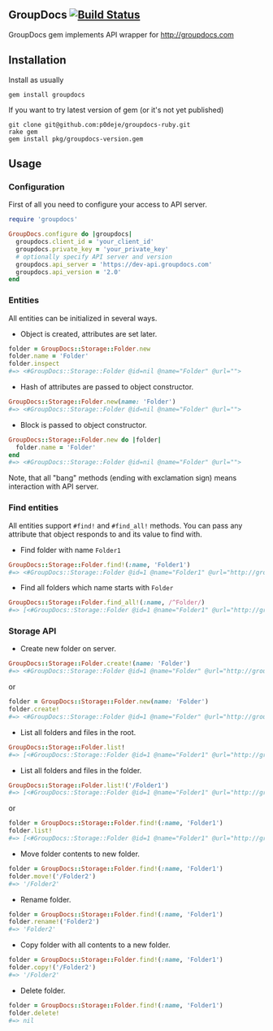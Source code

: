 ## GroupDocs [![Build Status](https://secure.travis-ci.org/p0deje/groupdocs-ruby.png)](http://travis-ci.org/p0deje/groupdocs-ruby)

GroupDocs gem implements API wrapper for http://groupdocs.com

## Installation

Install as usually

    gem install groupdocs

If you want to try latest version of gem (or it's not yet published)

    git clone git@github.com:p0deje/groupdocs-ruby.git
    rake gem
    gem install pkg/groupdocs-version.gem

## Usage

### Configuration

First of all you need to configure your access to API server.

```ruby
require 'groupdocs'

GroupDocs.configure do |groupdocs|
  groupdocs.client_id = 'your_client_id'
  groupdocs.private_key = 'your_private_key'
  # optionally specify API server and version
  groupdocs.api_server = 'https://dev-api.groupdocs.com'
  groupdocs.api_version = '2.0'
end
```

### Entities

All entities can be initialized in several ways.

* Object is created, attributes are set later.

```ruby
folder = GroupDocs::Storage::Folder.new
folder.name = 'Folder'
folder.inspect
#=> <#GroupDocs::Storage::Folder @id=nil @name="Folder" @url="">
```

* Hash of attributes are passed to object constructor.

```ruby
GroupDocs::Storage::Folder.new(name: 'Folder')
#=> <#GroupDocs::Storage::Folder @id=nil @name="Folder" @url="">
```

* Block is passed to object constructor.

```ruby
GroupDocs::Storage::Folder.new do |folder|
  folder.name = 'Folder'
end
#=> <#GroupDocs::Storage::Folder @id=nil @name="Folder" @url="">
```

Note, that all "bang" methods (ending with exclamation sign) means interaction with API server.

### Find entities

All entities support `#find!` and `#find_all!` methods. You can pass any attribute that object responds to and its value to find with.

* Find folder with name `Folder1`

```ruby
GroupDocs::Storage::Folder.find!(:name, 'Folder1')
#=> <#GroupDocs::Storage::Folder @id=1 @name="Folder1" @url="http://groupdocs.com">
```

* Find all folders which name starts with `Folder`

```ruby
GroupDocs::Storage::Folder.find_all!(:name, /^Folder/)
#=> [<#GroupDocs::Storage::Folder @id=1 @name="Folder1" @url="http://groupdocs.com">, <#GroupDocs::Storage::Folder @id=2 @name="Folder2" @url="http://groupdocs.com">]
```

### Storage API

* Create new folder on server.

```ruby
GroupDocs::Storage::Folder.create!(name: 'Folder')
#=> <#GroupDocs::Storage::Folder @id=1 @name="Folder" @url="http://groupdocs.com">
```

or

```ruby
folder = GroupDocs::Storage::Folder.new(name: 'Folder')
folder.create!
#=> <#GroupDocs::Storage::Folder @id=1 @name="Folder" @url="http://groupdocs.com">
```

* List all folders and files in the root.

```ruby
GroupDocs::Storage::Folder.list!
#=> [<#GroupDocs::Storage::Folder @id=1 @name="Folder1" @url="http://groupdocs.com">, <#GroupDocs::Storage::Folder @id=2 @name="Folder2" @url="http://groupdocs.com">]
```

* List all folders and files in the folder.

```ruby
GroupDocs::Storage::Folder.list!('/Folder1')
#=> [<#GroupDocs::Storage::Folder @id=1 @name="Folder1" @url="http://groupdocs.com">]
```

or

```ruby
folder = GroupDocs::Storage::Folder.find!(:name, 'Folder1')
folder.list!
#=> [<#GroupDocs::Storage::Folder @id=1 @name="Folder1" @url="http://groupdocs.com">]
```

* Move folder contents to new folder.

```ruby
folder = GroupDocs::Storage::Folder.find!(:name, 'Folder1')
folder.move!('/Folder2')
#=> '/Folder2'
```

* Rename folder.

```ruby
folder = GroupDocs::Storage::Folder.find!(:name, 'Folder1')
folder.rename!('Folder2')
#=> 'Folder2'
```

* Copy folder with all contents to a new folder.

```ruby
folder = GroupDocs::Storage::Folder.find!(:name, 'Folder1')
folder.copy!('/Folder2')
#=> '/Folder2'
```

* Delete folder.

```ruby
folder = GroupDocs::Storage::Folder.find!(:name, 'Folder1')
folder.delete!
#=> nil
```
